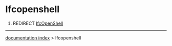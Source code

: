 # Ifcopenshell
1.  REDIRECT [IfcOpenShell](IfcOpenShell.md)

---
[documentation index](../README.md) > Ifcopenshell
